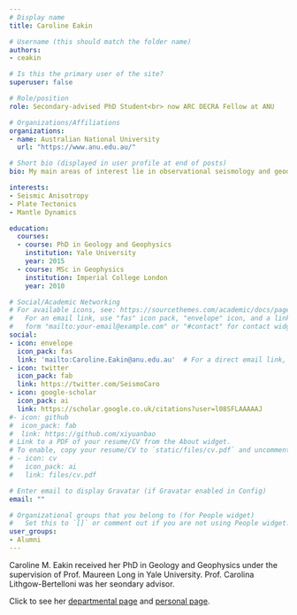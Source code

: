 ```yaml
---
# Display name
title: Caroline Eakin

# Username (this should match the folder name)
authors:
- ceakin

# Is this the primary user of the site?
superuser: false

# Role/position
role: Secondary-advised PhD Student<br> now ARC DECRA Fellow at ANU 

# Organizations/Affiliations
organizations:
- name: Australian National University
  url: "https://www.anu.edu.au/"

# Short bio (displayed in user profile at end of posts)
bio: My main areas of interest lie in observational seismology and geodynamics, and particularly in combining them to investigate plate tectonic processes. 

interests:
- Seismic Anisotropy
- Plate Tectonics
- Mantle Dynamics

education:
  courses:
  - course: PhD in Geology and Geophysics
    institution: Yale University
    year: 2015
  - course: MSc in Geophysics
    institution: Imperial College London
    year: 2010

# Social/Academic Networking
# For available icons, see: https://sourcethemes.com/academic/docs/page-builder/#icons
#   For an email link, use "fas" icon pack, "envelope" icon, and a link in the
#   form "mailto:your-email@example.com" or "#contact" for contact widget.
social:
- icon: envelope
  icon_pack: fas
  link: 'mailto:Caroline.Eakin@anu.edu.au'  # For a direct email link, use "mailto:test@example.org".
- icon: twitter
  icon_pack: fab
  link: https://twitter.com/SeismoCaro
- icon: google-scholar
  icon_pack: ai
  link: https://scholar.google.co.uk/citations?user=l08SFLAAAAAJ
#- icon: github
#  icon_pack: fab
#  link: https://github.com/xiyuanbao
# Link to a PDF of your resume/CV from the About widget.
# To enable, copy your resume/CV to `static/files/cv.pdf` and uncomment the lines below.
# - icon: cv
#   icon_pack: ai
#   link: files/cv.pdf

# Enter email to display Gravatar (if Gravatar enabled in Config)
email: ""

# Organizational groups that you belong to (for People widget)
#   Set this to `[]` or comment out if you are not using People widget.
user_groups:
- Alumni
---
```


Caroline M. Eakin received her PhD in Geology and Geophysics under the supervision of Prof. Maureen Long in Yale University. Prof. Carolina Lithgow-Bertelloni was her seondary advisor.

Click to see her [departmental page](http://rses.anu.edu.au/) and [personal page](http://rses.anu.edu.au/people/academics/dr-caroline-m-eakin#acton-tabs-link--tabs-person_tabs-middle-1). 

